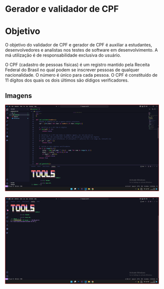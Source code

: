 # Gerador e validador de CPF

# Objetivo

O objetivo do validador de CPF e gerador de CPF é auxiliar a estudantes, desenvolvedores e analistas nos testes de software em desenvolvimento. A má utilização é de responsabilidade exclusiva do usuário.

O CPF (cadastro de pessoas físicas) é um registro mantido pela Receita Federal do Brasil no qual podem se inscrever pessoas de qualquer nacionalidade. O número é único para cada pessoa. O CPF é constituído de 11 dígitos dos quais os dois últimos são dídigos verificadores.

##  Imagens
![CODE.png](https://github.com/daniellimadev/Gerador-de-CPF/blob/main/img/Code.png)
<br/>
<br/>
![programa.png](https://github.com/daniellimadev/Gerador-de-CPF/blob/main/img/programa.png)

